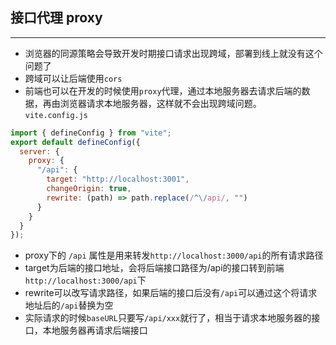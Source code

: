 ## 接口代理 proxy
---
* 浏览器的同源策略会导致开发时期接口请求出现跨域，部署到线上就没有这个问题了
* 跨域可以让后端使用`cors`
* 前端也可以在开发的时候使用`proxy`代理，通过本地服务器去请求后端的数据，再由浏览器请求本地服务器，这样就不会出现跨域问题。
`vite.config.js`
```js
import { defineConfig } from "vite";
export default defineConfig({ 
  server: { 
    proxy: { 
      "/api": { 
        target: "http://localhost:3001", 
        changeOrigin: true, 
        rewrite: (path) => path.replace(/^\/api/, "")
      }
    }
  }
});
```
* proxy下的 `/api` 属性是用来转发`http://localhost:3000/api`的所有请求路径
* target为后端的接口地址，会将后端接口路径为/api的接口转到前端`http://localhost:3000/api`下
* rewrite可以改写请求路径，如果后端的接口后没有`/api`可以通过这个将请求地址后的`/api`替换为空
* 实际请求的时候`baseURL`只要写`/api/xxx`就行了，相当于请求本地服务器的接口，本地服务器再请求后端接口